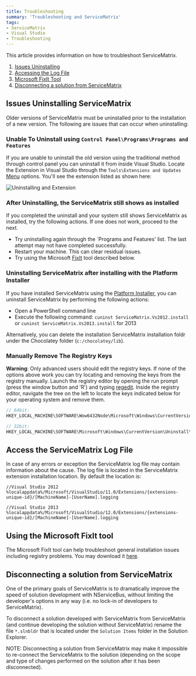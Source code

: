```yaml
---
title: Troubleshooting   
summary: 'Troubleshooting and ServiceMatrix'
tags:
- ServiceMatrix
- Visual Studio
- Troubleshooting
---
```


This article provides information on how to troubleshoot ServiceMatrix.

1.  [Issues Uninstalling](#issues-uninstalling-servicematrix)
2.  [Accessing the Log File](#access-the-servicematrix-log-file)
3.  [Microsoft FixIt Tool](#using-the-microsoft-fixit-tool)
4.  [Disconnecting a solution from ServiceMatrix](#disconnecting-a-solution-from-servicematrix)

## Issues Uninstalling ServiceMatrix

Older versions of ServiceMatrix must be uninstalled prior to the installation of a new version.  The following are issues that can occur when uninstalling:

### Unable To Uninstall using `Control Panel\Programs\Programs and Features`

If you are unable to uninstall the old version using the traditional method through control panel you can uninstall it from inside Visual Studio.  Locate the Extension in Visual Studio through the `Tools\Extensions and Updates` [Menu](images/servicematrix-vstudio-toolsmenu.png "Extensions Menu") options.  You'll see the extension listed as shown here:

![Uninstalling and Extension](images/servicematrix-vstudio-extensions-uninstall.png)

### After Uninstalling, the ServiceMatrix still shows as installed

If you completed the uninstall and your system still shows ServiceMatrix as installed, try the following actions.  If one does not work, proceed to the next.

- Try uninstalling again through the `Programs and Features' list.  The last attempt may not have completed successfully.  
- Restart your machine.  This can clear residual issues.
- Try using the Microsoft [FixIt](#using-the-microsoft-fixit-tool) tool described below. 

### Uninstalling ServiceMatrix after installing with the Platform Installer

If you have installed ServiceMatrix using the [Platform Installer](/platform/installer), you can uninstall ServiceMatrix by performing the following actions:

* Open a PowerShell command line 
* Execute the following command: `cuninst ServiceMatrix.Vs2012.install` or `cuninst ServiceMatrix.Vs2013.install` for 2013

Alternatively, you can delete the installation ServiceMatrix installation foldr under the Chocolatey folder (`c:/chocolatey/lib`).


### Manually Remove The Registry Keys

**Warning**: Only advanced users should edit the registry keys.  If none of the options above work you can try locating and removing the keys from the registry manually. Launch the registry editor by opening the run prompt (press the window button and 'R') and typing [regedit](images/servicematrix-runregedit.png "Running Regedit").  Inside the registry editor, navigate the tree on the left to locate the keys indicated below for your operating system and remove them.

```C#
// 64bit:
HKEY_LOCAL_MACHINE\SOFTWARE\Wow6432Node\Microsoft\Windows\CurrentVersion\Uninstall\Particular Software ServiceMatrix 2.0.0

// 32bit:
HKEY_LOCAL_MACHINE\SOFTWARE\Microsoft\Windows\CurrentVersion\Uninstall\Particular Software ServiceMatrix 2.0.0
```

## Access the ServiceMatrix Log File
In case of any errors or exception the ServiceMatrix log file may contain information about the cause.  The log file is located in the ServiceMatrix extension installation location.  By default the location is:
```
//Visual Studio 2012
%localappdata%/Microsoft/VisualStudio/11.0/Extensions/{extensions-unique-id}/[MachineName]-[UserName].logging

//Visual Studio 2013
%localappdata%/Microsoft/VisualStudio/12.0/Extensions/{extensions-unique-id}/[MachineName]-[UserName].logging
```

## Using the Microsoft FixIt tool
The Microsoft FixIt tool can help troubleshoot general installation issues including registry problems.  You may download it [here](https://support.microsoft.com/mats/program_install_and_uninstall/en-us "Microsoft FixIt tool"). 


## Disconnecting a solution from ServiceMatrix

One of the primary goals of ServiceMatrix is to dramatically improve the speed of solution development with NServiceBus, without limiting the developer's options in any way (i.e. no lock-in of developers to ServiceMatrix).

To disconnect a solution developed with ServiceMatrix from ServiceMatrix (and continue developing the solution without ServiceMatrix) rename the file `*.slnbldr` that is located under the `Solution Items` folder in the Solution Explorer.

NOTE: Disconnecting a solution from ServiceMatrix may make it impossible to re-connect the ServiceMatrix to the solution (depending on the scope and type of changes performed on the solution after it has been disconnected).